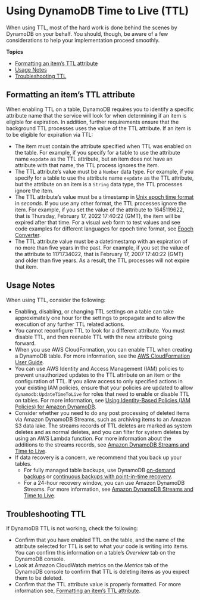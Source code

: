 # Using DynamoDB Time to Live \(TTL\)<a name="time-to-live-ttl-before-you-start"></a>

 When using TTL, most of the hard work is done behind the scenes by DynamoDB on your behalf\. You should, though, be aware of a few considerations to help your implementation proceed smoothly\.

**Topics**
+ [Formatting an item’s TTL attribute](#time-to-live-ttl-before-you-start-formatting)
+ [Usage Notes](#time-to-live-ttl-before-you-start-notes)
+ [Troubleshooting TTL](#time-to-live-ttl-before-you-start-troubleshooting)

## Formatting an item’s TTL attribute<a name="time-to-live-ttl-before-you-start-formatting"></a>

When enabling TTL on a table, DynamoDB requires you to identify a specific attribute name that the service will look for when determining if an item is eligible for expiration\. In addition, further requirements ensure that the background TTL processes uses the value of the TTL attribute\. If an item is to be eligible for expiration via TTL:
+ The item must contain the attribute specified when TTL was enabled on the table\. For example, if you specify for a table to use the attribute name `expdate` as the TTL attribute, but an item does not have an attribute with that name, the TTL process ignores the item\.
+ The TTL attribute’s value must be a `Number` data type\. For example, if you specify for a table to use the attribute name `expdate` as the TTL attribute, but the attribute on an item is a `String` data type, the TTL processes ignore the item\.
+ The TTL attribute’s value must be a timestamp in [Unix epoch time format](https://en.wikipedia.org/wiki/Unix_time) in *seconds*\. If you use any other format, the TTL processes ignore the item\. For example, if you set the value of the attribute to 1645119622, that is Thursday, February 17, 2022 17:40:22 \(GMT\), the item will be expired after that time\. For a visual web form to test values and see code examples for different languages for epoch time format, see [Epoch Converter](https://epochconverter.com/)\.
+ The TTL attribute value must be a datetimestamp with an expiration of no more than five years in the past\. For example, if you set the value of the attribute to 1171734022, that is February 17, 2007 17:40:22 \(GMT\) and older than five years\. As a result, the TTL processes will not expire that item\.

## Usage Notes<a name="time-to-live-ttl-before-you-start-notes"></a>

When using TTL, consider the following:
+ Enabling, disabling, or changing TTL settings on a table can take approximately one hour for the settings to propagate and to allow the execution of any further TTL related actions\.
+ You cannot reconfigure TTL to look for a different attribute\. You must disable TTL, and then reenable TTL with the new attribute going forward\.
+ When you use AWS CloudFormation, you can enable TTL when creating a DynamoDB table\. For more information, see the [AWS CloudFormation User Guide](https://docs.aws.amazon.com/AWSCloudFormation/latest/UserGuide/aws-resource-dynamodb-table.html)\.
+ You can use AWS Identity and Access Management \(IAM\) policies to prevent unauthorized updates to the TTL attribute on an item or the configuration of TTL\. If you allow access to only specified actions in your existing IAM policies, ensure that your policies are updated to allow `dynamodb:UpdateTimeToLive` for roles that need to enable or disable TTL on tables\. For more information, see [Using Identity\-Based Policies \(IAM Policies\) for Amazon DynamoDB](https://docs.aws.amazon.com/amazondynamodb/latest/developerguide/using-identity-based-policies.html)\.
+ Consider whether you need to do any post processing of deleted items via Amazon DynamoDB Streams, such as archiving items to an Amazon S3 data lake\. The streams records of TTL deletes are marked as system deletes and as normal deletes, and you can filter for system deletes by using an AWS Lambda function\. For more information about the additions to the streams records, see [Amazon DynamoDB Streams and Time to Live](https://docs.aws.amazon.com/amazondynamodb/latest/developerguide/time-to-live-ttl-streams.html)\.
+ If data recovery is a concern, we recommend that you back up your tables\.
  + For fully managed table backups, use DynamoDB [on\-demand backups](https://docs.aws.amazon.com/amazondynamodb/latest/developerguide/BackupRestore.html) or [continuous backups with point\-in\-time recovery](https://docs.aws.amazon.com/amazondynamodb/latest/developerguide/PointInTimeRecovery.html)\.
  + For a 24\-hour recovery window, you can use Amazon DynamoDB Streams\. For more information, see [Amazon DynamoDB Streams and Time to Live](https://docs.aws.amazon.com/amazondynamodb/latest/developerguide/time-to-live-ttl-streams.html)\.

## Troubleshooting TTL<a name="time-to-live-ttl-before-you-start-troubleshooting"></a>

If DynamoDB TTL is not working, check the following:
+ Confirm that you have enabled TTL on the table, and the name of the attribute selected for TTL is set to what your code is writing into items\. You can confirm this information on a table’s *Overview* tab on the DynamoDB console\.
+ Look at Amazon CloudWatch metrics on the *Metrics* tab of the DynamoDB console to confirm that TTL is deleting items as you expect them to be deleted\.
+ Confirm that the TTL attribute value is properly formatted\. For more information see, [Formatting an item’s TTL attribute](#time-to-live-ttl-before-you-start-formatting)\.